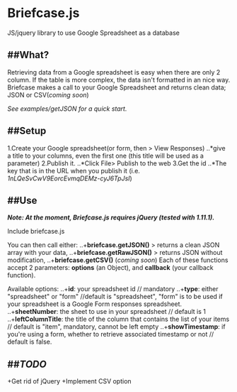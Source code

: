 Briefcase.js
===========

JS/jquery library to use Google Spreadsheet as a database

##What?
--------
Retrieving data from a Google spreadsheet is easy when there are only 2 column. 
If the table is more complex, the data isn't formatted in an nice way.
Briefcase makes a call to your Google Spreadsheet and returns clean data; JSON or CSV(*coming soon*)

*See examples/getJSON for a quick start.*

##Setup
-------
1.Create your Google spreadsheet(or form, then > View Responses)
..*give a title to your columns, even the first one (this title will be used as a parameter)
2.Publish it.
..*Click File> Publish to the web
3.Get the id
..*The key that is in the URL when you publish it (i.e. *1nLQeSvCwV9EorcEvmqDEMz-cyJ6TpJsI*)

##Use
--------
***Note: At the moment, Briefcase.js requires jQuery (tested with 1.11.1).***

Include briefcase.js

You can then call either: 
..+**briefcase.getJSON()** > returns a clean JSON array with your data, 
..+**briefcase.getRawJSON()** > returns JSON without modification, 
..+**briefcase.getCSV()** (*coming soon*)
Each of these functions accept 2 parameters: **options** (an Object), and **callback** (your callback function).

Available options:
..+**id**: your spreadsheet id // mandatory
..+**type**: either "spreadsheet" or "form" //default is "spreadsheet", "form" is to be used if your spreadsheet is a Google Form responses spreadsheet.
..+**sheetNumber**: the sheet to use in your spreadsheet // default is 1
..+**leftColumnTitle**: the title of the column that contains the list of your items // default is "item", mandatory, cannot be left empty
..+**showTimestamp**: if you're using a form, whether to retrieve associated timestamp or not // default is false. 


##*TODO*
--------
+Get rid of jQuery
+Implement CSV option